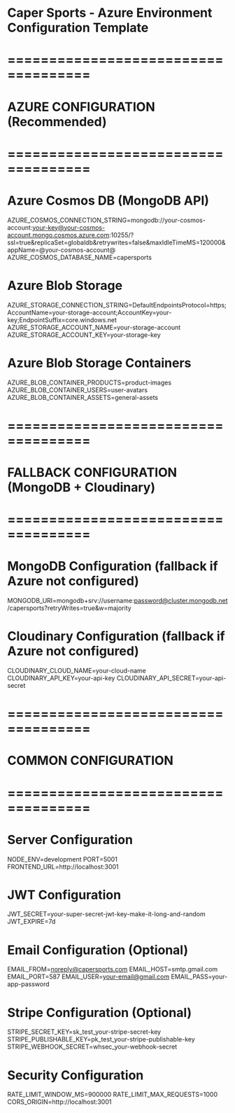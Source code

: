 # Caper Sports - Azure Environment Configuration Template

# ====================================
# AZURE CONFIGURATION (Recommended)
# ====================================

# Azure Cosmos DB (MongoDB API)
AZURE_COSMOS_CONNECTION_STRING=mongodb://your-cosmos-account:your-key@your-cosmos-account.mongo.cosmos.azure.com:10255/?ssl=true&replicaSet=globaldb&retrywrites=false&maxIdleTimeMS=120000&appName=@your-cosmos-account@
AZURE_COSMOS_DATABASE_NAME=capersports

# Azure Blob Storage
AZURE_STORAGE_CONNECTION_STRING=DefaultEndpointsProtocol=https;AccountName=your-storage-account;AccountKey=your-key;EndpointSuffix=core.windows.net
AZURE_STORAGE_ACCOUNT_NAME=your-storage-account
AZURE_STORAGE_ACCOUNT_KEY=your-storage-key

# Azure Blob Storage Containers
AZURE_BLOB_CONTAINER_PRODUCTS=product-images
AZURE_BLOB_CONTAINER_USERS=user-avatars
AZURE_BLOB_CONTAINER_ASSETS=general-assets

# ====================================
# FALLBACK CONFIGURATION (MongoDB + Cloudinary)
# ====================================

# MongoDB Configuration (fallback if Azure not configured)
MONGODB_URI=mongodb+srv://username:password@cluster.mongodb.net/capersports?retryWrites=true&w=majority

# Cloudinary Configuration (fallback if Azure not configured)
CLOUDINARY_CLOUD_NAME=your-cloud-name
CLOUDINARY_API_KEY=your-api-key
CLOUDINARY_API_SECRET=your-api-secret

# ====================================
# COMMON CONFIGURATION
# ====================================

# Server Configuration
NODE_ENV=development
PORT=5001
FRONTEND_URL=http://localhost:3001

# JWT Configuration
JWT_SECRET=your-super-secret-jwt-key-make-it-long-and-random
JWT_EXPIRE=7d

# Email Configuration (Optional)
EMAIL_FROM=noreply@capersports.com
EMAIL_HOST=smtp.gmail.com
EMAIL_PORT=587
EMAIL_USER=your-email@gmail.com
EMAIL_PASS=your-app-password

# Stripe Configuration (Optional)
STRIPE_SECRET_KEY=sk_test_your-stripe-secret-key
STRIPE_PUBLISHABLE_KEY=pk_test_your-stripe-publishable-key
STRIPE_WEBHOOK_SECRET=whsec_your-webhook-secret

# Security Configuration
RATE_LIMIT_WINDOW_MS=900000
RATE_LIMIT_MAX_REQUESTS=1000
CORS_ORIGIN=http://localhost:3001
